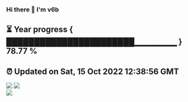 ### Hi there 👋  I'm v6b  
⏳ Year progress { ███████████████████████▁▁▁▁▁▁▁ } 78.77 %
---
⏰ Updated on Sat, 15 Oct 2022 12:38:56 GMT
---
![](https://github-readme-stats.vercel.app/api?username=v6b&bg_color=30,e96443,904e95&title_color=fff&text_color=fff&layout=compact)
![](https://github-readme-stats.vercel.app/api/top-langs/?username=v6b&layout=compact&bg_color=30,e96443,904e95&title_color=fff&text_color=fff)  
![](https://gcore.jsdelivr.net/gh/v6b/v6b@main/assets/github-contribution-grid-snake.svg)


